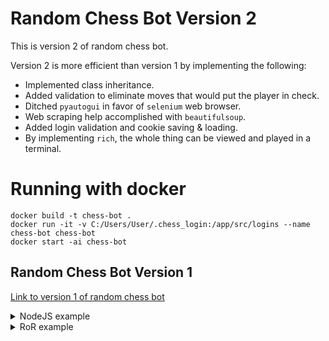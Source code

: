 # Random Chess Bot Version 2
This is version 2 of random chess bot.

Version 2 is more efficient than version 1 by implementing the following:
- Implemented class inheritance.
- Added validation to eliminate moves that would put the player in check.
- Ditched `pyautogui` in favor of `selenium` web browser.
- Web scraping help accomplished with `beautifulsoup`.
- Added login validation and cookie saving & loading.
- By implementing `rich`, the whole thing can be viewed and played in a terminal.

# Running with docker
```
docker build -t chess-bot .
docker run -it -v C:/Users/User/.chess_login:/app/src/logins --name chess-bot chess-bot
docker start -ai chess-bot
```

## Random Chess Bot Version 1
[Link to version 1 of random chess bot](https://github.com/Jampamane/Random_Chess_1.0)

<details>
  <summary>NodeJS example</summary>
  *some NodeJS code here...*
</details>

<details>
  <summary>RoR example</summary>
  *some Ruby on Rails code here...*
</details>
